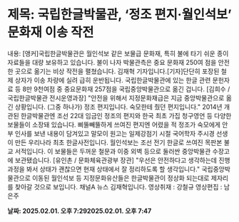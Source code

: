 # **제목: 국립한글박물관, ‘정조 편지·월인석보’ 문화재 이송 작전**

  내용: [앵커]국립한글박물관은 월인석보 같은 보물급 문화재, 특히 불에 타기 쉬운 종이 자료들을 대량 보유하고 있습니다.  불이 나자 박물관측은 중요 문화재 250여 점을 안전한 곳으로 옮기는 비상 작전을 펼쳤습니다.  김재혁 기자입니다.[기자]단단히 포장된 철제 상자가 이송 차량에 실려 급히 운반됩니다.  국립한글박물관에 있는 한글 관련 문헌자료 등 8만 9천여점 중 중요문화재 257점을 국립중앙박물관으로 옮긴 겁니다.  [김희수 / 국립한글박물관 전시운영과장] "안전을 위해서 지정문화재급은 지금 중앙박물관으로 옮긴 상황입니다. (그중 하나가) 정조 편지입니다. 숙모한테 줬던 편지입니다."  2014년 개관된 한글박물관엔 조선 22대 임금인 정조의 편지와 한국 최초 가집 청구영언 등 다양한 보물들이 소장돼 있습니다. 삐뚤빼뚤하게 쓰여진 편지엔 어렸을 적 정조가 숙모에게 안부 인사를 보낸 내용이 담겨있고 말모이 원고는 일제강점기 시절 국어학자 주시경 선생이 만든 우리나라 최초 한글사전입니다.  월인석보는 조선 전기 한글로 쓰여진 목판본 불교 서적입니다. 이 보물들은 두꺼운 철문과 이중 외벽 등으로 둘러싼 중앙박물관 수장고에 보관됐습니다.  [유인촌 / 문화체육관광부 장관] "우선은 안전하다고 생각하는데 진행 과정을 봐서 상태가 괜찮으면 현재 상태에서 잘 정리하도록 할 생각입니다." 국립중앙박물관으로 이동된 월인석보 등 지정문화유산들은 한글박물관이 정상화 되는대로 제자리를 찾아갈 것으로 보입니다.  채널A 뉴스 김재혁입니다. 영상취재 : 강철규 영상편집 : 남은주

  **날짜: 2025.02.01. 오후 7:292025.02.01. 오후 7:47**